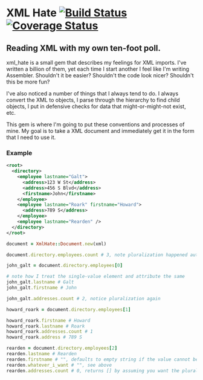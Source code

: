 # XML Hate [![Build Status](https://secure.travis-ci.org/darrencauthon/xml_hate.png?branch=master)](http://travis-ci.org/darrencauthon/xml_hate) [![Coverage Status](https://coveralls.io/repos/darrencauthon/xml_hate/badge.png?branch=master)](https://coveralls.io/r/darrencauthon/xml_hate)

## Reading XML with my own ten-foot poll.

xml_hate is a small gem that describes my feelings for XML imports.  I've written a billion of them, yet each time I start another I feel like I'm writing Assembler. Shouldn't it be easier?  Shouldn't the code look nicer?  Shouldn't this be more fun?

I've also noticed a number of things that I always tend to do.  I always convert the XML to objects, I parse through the hierarchy to find child objects, I put in defensive checks for data that might-or-might-not exist, etc.

This gem is where I'm going to put these conventions and processes of mine.  My goal is to take a XML document and immediately get it in the form that I need to use it.

### Example

``` xml
<root>
  <directory>
    <employee lastname="Galt">
      <address>123 W St</address>
      <address>456 S Blvd</address>
      <firstname>John</firstname>
    </employee>
    <employee lastname="Roark" firstname="Howard">
      <address>789 S</address>
    </employee>
    <employee lastname="Rearden" />
  </directory>
</root>
```

```ruby
document = XmlHate::Document.new(xml)

document.directory.employees.count # 3, note pluralization happened automatically

john_galt = document.directory.employees[0]

# note how I treat the single-value element and attribute the same
john_galt.lastname # Galt
john_galt.firstname # John

john_galt.addresses.count # 2, notice pluralization again

howard_roark = document.directory.employees[1]

howard_roark.firstname # Howard
howard_roark.lastname # Roark
howard_roark.addresses.count # 1
howard_roark.address # 789 S

rearden = document.directory.employees[2]
rearden.lastname # Rearden
rearden.firstname # "", defaults to empty string if the value cannot be found
rearden.whatever_i_want # "", see above
rearden.addresses.count # 0, returns [] by assuming you want the plural version

```
